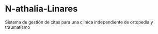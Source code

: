 # N-athalia-Linares
Sistema de gestión de citas para una clínica independiente de ortopedia y traumatismo
